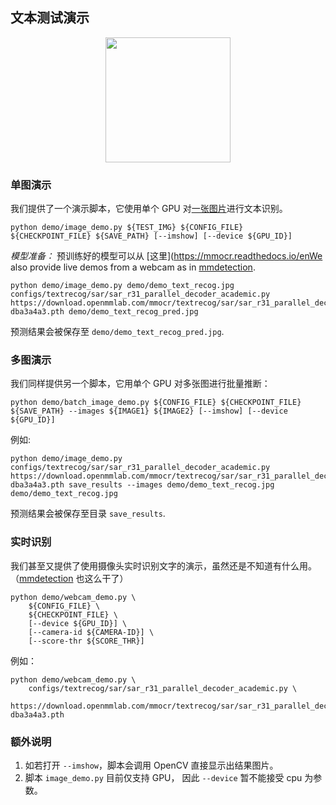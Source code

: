 ## 文本测试演示

<div align="center">
    <img src="https://github.com/open-mmlab/mmocr/raw/main/demo/resources/demo_text_recog_pred.jpg" width="200px" alt/><br>

</div>

### 单图演示

我们提供了一个演示脚本，它使用单个 GPU 对[一张图片](/demo/demo_text_recog.jpg)进行文本识别。

```shell
python demo/image_demo.py ${TEST_IMG} ${CONFIG_FILE} ${CHECKPOINT_FILE} ${SAVE_PATH} [--imshow] [--device ${GPU_ID}]
```

*模型准备：*
预训练好的模型可以从 [这里](https://mmocr.readthedocs.io/enWe also provide live demos from a webcam as in [mmdetection](https://github.com/open-mmlab/mmdetection/blob/a616886bf1e8de325e6906b8c76b6a4924ef5520/docs/1_exist_data_model.md).
```shell
python demo/image_demo.py demo/demo_text_recog.jpg configs/textrecog/sar/sar_r31_parallel_decoder_academic.py https://download.openmmlab.com/mmocr/textrecog/sar/sar_r31_parallel_decoder_academic-dba3a4a3.pth demo/demo_text_recog_pred.jpg
```

预测结果会被保存至 `demo/demo_text_recog_pred.jpg`.


### 多图演示

我们同样提供另一个脚本，它用单个 GPU 对多张图进行批量推断：
```shell
python demo/batch_image_demo.py ${CONFIG_FILE} ${CHECKPOINT_FILE} ${SAVE_PATH} --images ${IMAGE1} ${IMAGE2} [--imshow] [--device ${GPU_ID}]
```

例如:

```shell
python demo/image_demo.py configs/textrecog/sar/sar_r31_parallel_decoder_academic.py https://download.openmmlab.com/mmocr/textrecog/sar/sar_r31_parallel_decoder_academic-dba3a4a3.pth save_results --images demo/demo_text_recog.jpg demo/demo_text_recog.jpg
```

预测结果会被保存至目录 `save_results`.


### 实时识别

我们甚至又提供了使用摄像头实时识别文字的演示，虽然还是不知道有什么用。（[mmdetection](https://github.com/open-mmlab/mmdetection/blob/a616886bf1e8de325e6906b8c76b6a4924ef5520/docs/1_exist_data_model.md) 也这么干了）

```shell
python demo/webcam_demo.py \
    ${CONFIG_FILE} \
    ${CHECKPOINT_FILE} \
    [--device ${GPU_ID}] \
    [--camera-id ${CAMERA-ID}] \
    [--score-thr ${SCORE_THR}]
```

例如：

```shell
python demo/webcam_demo.py \
    configs/textrecog/sar/sar_r31_parallel_decoder_academic.py \
    https://download.openmmlab.com/mmocr/textrecog/sar/sar_r31_parallel_decoder_academic-dba3a4a3.pth
```

### 额外说明

1. 如若打开 `--imshow`，脚本会调用 OpenCV 直接显示出结果图片。
2. 脚本 `image_demo.py` 目前仅支持 GPU， 因此 `--device` 暂不能接受 cpu 为参数。
